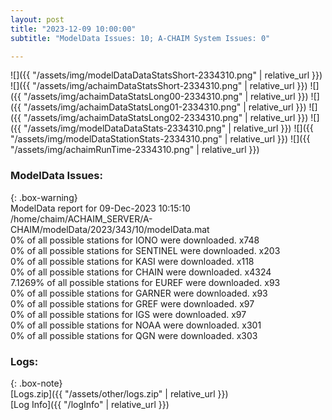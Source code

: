 ```yaml
---
layout: post
title: "2023-12-09 10:00:00"
subtitle: "ModelData Issues: 10; A-CHAIM System Issues: 0"

---
```


![]({{ "/assets/img/modelDataDataStatsShort-2334310.png" | relative_url }})
![]({{ "/assets/img/achaimDataStatsShort-2334310.png" | relative_url }})
![]({{ "/assets/img/achaimDataStatsLong00-2334310.png" | relative_url }})
![]({{ "/assets/img/achaimDataStatsLong01-2334310.png" | relative_url }})
![]({{ "/assets/img/achaimDataStatsLong02-2334310.png" | relative_url }})
![]({{ "/assets/img/modelDataDataStats-2334310.png" | relative_url }})
![]({{ "/assets/img/modelDataStationStats-2334310.png" | relative_url }})
![]({{ "/assets/img/achaimRunTime-2334310.png" | relative_url }})


### ModelData Issues:  
  
{: .box-warning}  
 ModelData report for 09-Dec-2023 10:15:10   
 /home/chaim/ACHAIM_SERVER/A-CHAIM/modelData/2023/343/10/modelData.mat   
 0% of all possible stations for IONO were downloaded. x748   
 0% of all possible stations for SENTINEL were downloaded. x203   
 0% of all possible stations for KASI were downloaded. x118   
 0% of all possible stations for CHAIN were downloaded. x4324   
 7.1269% of all possible stations for EUREF were downloaded. x93   
 0% of all possible stations for GARNER were downloaded. x93   
 0% of all possible stations for GREF were downloaded. x97   
 0% of all possible stations for IGS were downloaded. x97   
 0% of all possible stations for NOAA were downloaded. x301   
 0% of all possible stations for QGN were downloaded. x303   
  


### Logs:  
  
{: .box-note}  
[Logs.zip]({{ "/assets/other/logs.zip" | relative_url }})  
[Log Info]({{ "/logInfo" | relative_url }})  
